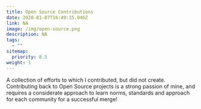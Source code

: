 ```yaml
---
title: Open Source Contributions
date: 2020-01-07T16:49:15.046Z
link: NA
image: /img/open-source.png
description: NA
tags:
  - ""
sitemap:
  priority: 0.5
weight: 1
---
```


A collection of efforts to which I contributed, but did not create. Contributing back to Open Source projects is a strong passion of mine, and requires a considerate approach to learn norms, standards and approach for each community for a successful merge!

